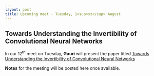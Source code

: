 ```yaml
---
layout: post
title: Upcoming meet - Tuesday, 1<sup>st</sup> August
---
```

## Towards Understanding the Invertibility of Convolutional Neural Networks

In our 12<sup>th</sup> meet on Tuesday, **Gauri** will present the paper titled [Towards Understanding the Invertibility of Convolutional Neural Networks](https://arxiv.org/pdf/1705.08664.pdf)

**Notes** for the meeting will be posted here once available.
